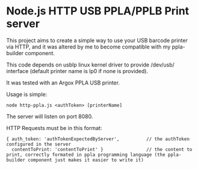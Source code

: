 # Node.js HTTP USB PPLA/PPLB Print server

This project aims to create a simple way to use your USB barcode printer via HTTP, and it was altered by me to become compatible with my ppla-builder component.

This code depends on usblp linux kernel driver to provide /dev/usb/<printerName> interface (default printer name is lp0 if none is provided).

It was tested with an Argox PPLA USB printer.

Usage is simple:

    node http-ppla.js <authToken> [printerName]

The server will listen on port 8080.

HTTP Requests must be in this format:

    { auth_token: 'authTokenExpectedByServer',          // the authToken configured in the server
      contentToPrint: 'contentToPrint' }                // the content to print, correctly formated in ppla programming language (the ppla-builder component just makes it easier to write it)
